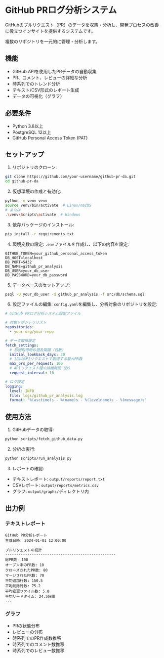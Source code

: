# GitHub PRログ分析システム

GitHubのプルリクエスト（PR）のデータを収集・分析し、開発プロセスの改善に役立つインサイトを提供するシステムです。

複数のリポジトリを一元的に管理・分析します。

## 機能

- GitHub APIを使用したPRデータの自動収集
- PR、コメント、レビューの詳細な分析
- 時系列でのトレンド分析
- テキスト/CSV形式のレポート生成
- データの可視化（グラフ）

## 必要条件

- Python 3.8以上
- PostgreSQL 12以上
- GitHub Personal Access Token (PAT)

## セットアップ

1. リポジトリのクローン:
```bash
git clone https://github.com/your-username/github-pr-da.git
cd github-pr-da
```

2. 仮想環境の作成と有効化:
```bash
python -m venv venv
source venv/bin/activate  # Linux/macOS
# または
.\venv\Scripts\activate  # Windows
```

3. 依存パッケージのインストール:
```bash
pip install -r requirements.txt
```

4. 環境変数の設定:
`.env`ファイルを作成し、以下の内容を設定:
```
GITHUB_TOKEN=your_github_personal_access_token
DB_HOST=localhost
DB_PORT=5432
DB_NAME=github_pr_analysis
DB_USER=your_db_user
DB_PASSWORD=your_db_password
```

5. データベースのセットアップ:
```bash
psql -U your_db_user -d github_pr_analysis -f src/db/schema.sql
```

6. 設定ファイルの編集:
`config.yaml`を編集し、分析対象のリポジトリを設定:
```yaml
# GitHub PRログ分析システム設定ファイル

# 対象リポジトリリスト
repositories:
  - your-org/your-repo

# データ取得設定
fetch_settings:
  # 初回取得時の遡及期間（日数）
  initial_lookback_days: 30
  # 1回のAPIリクエストで取得する最大PR数
  max_prs_per_request: 100
  # APIリクエスト間の待機時間（秒）
  request_interval: 10

# ログ設定
logging:
  level: INFO
  file: logs/github_pr_analysis.log
  format: "%(asctime)s - %(name)s - %(levelname)s - %(message)s"
```

## 使用方法

1. GitHubデータの取得:
```bash
python scripts/fetch_github_data.py
```

2. 分析の実行:
```bash
python scripts/run_analysis.py
```

3. レポートの確認:
- テキストレポート: `output/reports/report.txt`
- CSVレポート: `output/reports/metrics.csv`
- グラフ: `output/graphs/`ディレクトリ内

## 出力例

### テキストレポート
```
GitHub PR分析レポート
生成日時: 2024-01-01 12:00:00

プルリクエストの統計
--------------------------------------------------
総PR数: 100
オープン中のPR数: 10
クローズされたPR数: 80
マージされたPR数: 70
平均追加行数: 150.5
平均削除行数: 75.2
平均変更ファイル数: 5.8
平均リードタイム: 24.5時間
...

```

### グラフ
- PRの状態分布
- レビューの分布
- 時系列でのPR作成数推移
- 時系列でのコメント数推移
- 時系列でのレビュー数推移